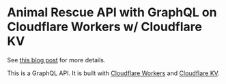 # Animal Rescue API with GraphQL on Cloudflare Workers w/ Cloudflare KV

See [this blog post](https://blog.damianesteban.dev/blog/building-a-yoga-graphql-server-with-cloudflare-workers/) for more details.

This is a GraphQL API. It is built with [Cloudflare Workers](https://workers.cloudflare.com/) and [Cloudflare KV](https://www.cloudflare.com/products/workers-kv/).